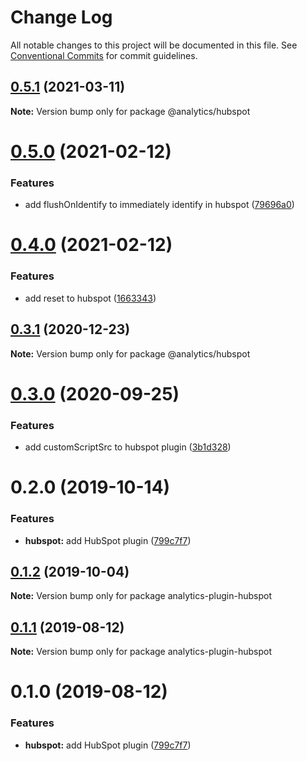 # Change Log

All notable changes to this project will be documented in this file.
See [Conventional Commits](https://conventionalcommits.org) for commit guidelines.

## [0.5.1](https://github.com/DavidWells/analytics/compare/@analytics/hubspot@0.5.0...@analytics/hubspot@0.5.1) (2021-03-11)

**Note:** Version bump only for package @analytics/hubspot





# [0.5.0](https://github.com/DavidWells/analytics/compare/@analytics/hubspot@0.4.0...@analytics/hubspot@0.5.0) (2021-02-12)


### Features

* add flushOnIdentify to immediately identify in hubspot ([79696a0](https://github.com/DavidWells/analytics/commit/79696a0))





# [0.4.0](https://github.com/DavidWells/analytics/compare/@analytics/hubspot@0.3.1...@analytics/hubspot@0.4.0) (2021-02-12)


### Features

* add reset to hubspot ([1663343](https://github.com/DavidWells/analytics/commit/1663343))





## [0.3.1](https://github.com/DavidWells/analytics/compare/@analytics/hubspot@0.3.0...@analytics/hubspot@0.3.1) (2020-12-23)

**Note:** Version bump only for package @analytics/hubspot





# [0.3.0](https://github.com/DavidWells/analytics/compare/@analytics/hubspot@0.2.0...@analytics/hubspot@0.3.0) (2020-09-25)


### Features

* add customScriptSrc to hubspot plugin ([3b1d328](https://github.com/DavidWells/analytics/commit/3b1d328))





# 0.2.0 (2019-10-14)


### Features

* **hubspot:** add HubSpot plugin ([799c7f7](https://github.com/DavidWells/analytics/commit/799c7f7))





## [0.1.2](https://github.com/DavidWells/analytics/compare/analytics-plugin-hubspot@0.1.1...analytics-plugin-hubspot@0.1.2) (2019-10-04)

**Note:** Version bump only for package analytics-plugin-hubspot





## [0.1.1](https://github.com/DavidWells/analytics/compare/analytics-plugin-hubspot@0.1.0...analytics-plugin-hubspot@0.1.1) (2019-08-12)

**Note:** Version bump only for package analytics-plugin-hubspot





# 0.1.0 (2019-08-12)


### Features

* **hubspot:** add HubSpot plugin ([799c7f7](https://github.com/DavidWells/analytics/commit/799c7f7))
